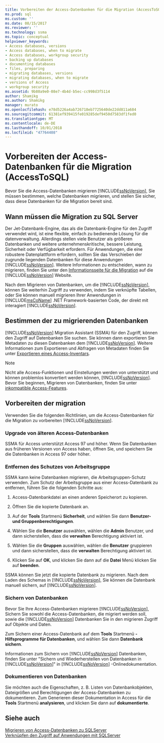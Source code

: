 ```yaml
---
title: Vorbereiten der Access-Datenbanken für die Migration (AccessToSQL) | Microsoft-Dokumentation
ms.prod: sql
ms.custom: ''
ms.date: 08/15/2017
ms.reviewer: ''
ms.technology: ssma
ms.topic: conceptual
helpviewer_keywords:
- Access databases, versions
- Access databases, when to migrate
- Access databases, workgroup security
- backing up databases
- documenting databases
- files, preparing
- migrating databases, versions
- migrating databases, when to migrate
- versions of Access
- workgroup security
ms.assetid: 9b80a9e0-08e7-4b4d-b5ec-cc998d3f5114
author: Shamikg
ms.author: Shamikg
manager: murato
ms.openlocfilehash: e78d5226a4ab726718eb7725640de22dd811a684
ms.sourcegitcommit: 61381ef939415fe019285def9450d7583df1fed0
ms.translationtype: MT
ms.contentlocale: de-DE
ms.lasthandoff: 10/01/2018
ms.locfileid: "47764408"
---
```

# <a name="preparing-access-databases-for-migration-accesstosql"></a>Vorbereiten der Access-Datenbanken für die Migration (AccessToSQL)
Bevor Sie die Access-Datenbanken migrieren [!INCLUDE[ssNoVersion](../../includes/ssnoversion-md.md)], Sie müssen bestimmen, welche Datenbanken migrieren, und stellen Sie sicher, dass diese Datenbanken für die Migration bereit sind.  
  
## <a name="determining-when-to-migrate-to-sql-server"></a>Wann müssen die Migration zu SQL Server  
Der Jet-Datenbank-Engine, das als die Datenbank-Engine für den Zugriff verwendet wird, ist eine flexible, einfach zu bedienende Lösung für die datenverwaltung. Allerdings stellen viele Benutzer als größeren Datenbanken und weitere unternehmenskritische, bessere Leistung, Sicherheit oder Verfügbarkeit erfordern. Für Anwendungen, die eine robustere Datenplattform erfordern, sollten Sie das Verschieben der zugrunde liegenden Datenbanken für diese Anwendungen [!INCLUDE[ssNoVersion](../../includes/ssnoversion-md.md)]. Weitere Informationen zu entscheiden, wann zu migrieren, finden Sie unter den [Informationsseite für die Migration](http://go.microsoft.com/fwlink/?LinkId=68571) auf die [!INCLUDE[ssNoVersion](../../includes/ssnoversion-md.md)] Website.  
  
Nach dem Migrieren von Datenbanken, um die [!INCLUDE[ssNoVersion](../../includes/ssnoversion-md.md)], können Sie weiterhin Zugriff zu verwenden, indem Sie verknüpfte Tabellen, oder Sie können manuell migrieren Ihrer Anwendungen in [!INCLUDE[msCoName](../../includes/msconame_md.md)] .NET Framework-basierten Code, der direkt mit interagiert [!INCLUDE[ssNoVersion](../../includes/ssnoversion-md.md)].  
  
## <a name="determining-which-databases-to-migrate"></a>Bestimmen der zu migrierenden Datenbanken  
[!INCLUDE[ssNoVersion](../../includes/ssnoversion-md.md)] Migration Assistant (SSMA) für den Zugriff, können den Zugriff auf Datenbanken Sie suchen. Sie können dann exportieren Sie Metadaten zu diesen Datenbanken dem [!INCLUDE[ssNoVersion](../../includes/ssnoversion-md.md)]. Weitere Informationen zum Exportieren und Abfragen von Metadaten finden Sie unter [Exportieren eines Access-Inventars](exporting-an-access-inventory-accesstosql.md).  

   > [!NOTE]
   > Nicht alle Access-Funktionen und Einstellungen werden von unterstützt und können problemlos konvertiert werden können, [!INCLUDE[ssNoVersion](../../includes/ssnoversion-md.md)]. Bevor Sie beginnen, Migrieren von Datenbanken, finden Sie unter [inkompatible Access-Features](incompatible-access-features-accesstosql.md).
  
## <a name="preparing-for-migration"></a>Vorbereiten der migration  
Verwenden Sie die folgenden Richtlinien, um die Access-Datenbanken für die Migration zu vorbereiten [!INCLUDE[ssNoVersion](../../includes/ssnoversion-md.md)].  
  
### <a name="upgrading-older-access-databases"></a>Upgrade von älteren Access-Datenbanken  
SSMA für Access unterstützt Access 97 und höher. Wenn Sie Datenbanken aus früheren Versionen von Access haben, öffnen Sie, und speichern Sie die Datenbanken in Access 97 oder höher.  
  
### <a name="removing-workgroup-protection"></a>Entfernen des Schutzes von Arbeitsgruppe  
SSMA kann keine Datenbanken migrieren, die Arbeitsgruppen-Schutz verwenden. Zum Schutz der Arbeitsgruppe aus einer Access-Datenbank zu entfernen, führen Sie die folgenden Schritte aus:  
  
1.  Access-Datenbankdatei an einen anderen Speicherort zu kopieren.  
  
2.  Öffnen Sie die kopierte Datenbank an.  
  
3.  Auf der **Tools** Startmenü **Sicherheit**, und wählen Sie dann **Benutzer- und Gruppenberechtigungen**.  
  
4.  Wählen Sie die **Benutzer** auswählen, wählen die **Admin** Benutzer, und dann sicherstellen, dass die **verwalten** Berechtigung aktiviert ist.  
  
5.  Wählen Sie die **Gruppen** auswählen, wählen die **Benutzer** gruppieren und dann sicherstellen, dass die **verwalten** Berechtigung aktiviert ist.  
  
6.  Klicken Sie auf **OK**, und klicken Sie dann auf die **Datei** Menü klicken Sie auf **beenden**.  
  
SSMA können Sie jetzt die kopierte Datenbank zu migrieren. Nach dem Laden des Schemas in [!INCLUDE[ssNoVersion](../../includes/ssnoversion-md.md)], Sie können die Datenbank manuell sichern, auf [!INCLUDE[ssNoVersion](../../includes/ssnoversion-md.md)].  
  
### <a name="backing-up-databases"></a>Sichern von Datenbanken  
Bevor Sie Ihre Access-Datenbanken migrieren [!INCLUDE[ssNoVersion](../../includes/ssnoversion-md.md)], Sichern Sie sowohl die Access-Datenbanken, die migriert werden soll, sowie die [!INCLUDE[ssNoVersion](../../includes/ssnoversion-md.md)] Datenbanken Sie in den migrieren Zugriff auf Objekte und Daten.  
  
Zum Sichern einer Access-Datenbank auf dem **Tools** Startmenü **-Hilfsprogramme für Datenbanken**, und wählen Sie dann **Datenbank sichern**.  
  
Informationen zum Sichern von [!INCLUDE[ssNoVersion](../../includes/ssnoversion-md.md)] Datenbanken, finden Sie unter "Sichern und Wiederherstellen von Datenbanken in [!INCLUDE[ssNoVersion](../../includes/ssnoversion-md.md)]" in [!INCLUDE[ssNoVersion](../../includes/ssnoversion-md.md)] -Onlinedokumentation.  
  
### <a name="documenting-databases"></a>Dokumentieren von Datenbanken  
Sie möchten auch die Eigenschaften, z. B. Listen von Datenbankobjekten, Dateigrößen und Berechtigungen der Access-Datenbanken zu dokumentieren. Zum Generieren dieser Dokumentation in Access für die **Tools** Startmenü **analysieren**, und klicken Sie dann auf **dokumentierte**.  
  
## <a name="see-also"></a>Siehe auch  
[Migrieren von Access-Datenbanken zu SQLServer](migrating-access-databases-to-sql-server-azure-sql-db-accesstosql.md)  
[Verknüpfen den Zugriff auf Anwendungen mit SQLServer](linking-access-applications-to-sql-server-azure-sql-db-accesstosql.md)
